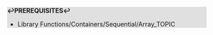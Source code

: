 <div style="margin:2em; background-color: #e0e0e0;">

<strong>↩PREREQUISITES↩</strong>

 * Library Functions/Containers/Sequential/Array_TOPIC

</div>

